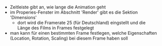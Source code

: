 - Zeitleiste gibt an, wie lange die Animation geht
- im Properies-Fenster im Abschnitt 'Render' gibt es die Sektion 'Dimensions'
  + dort wird die Framerate 25 (für Deutschland) eingstellt und die Länge des Films in Frames festgelegt
- man kann für einen bestimmten Frame festlegen, welche Eigenschaften (Location, Rotation, Scaling) 
  bei diesem Frame haben soll
